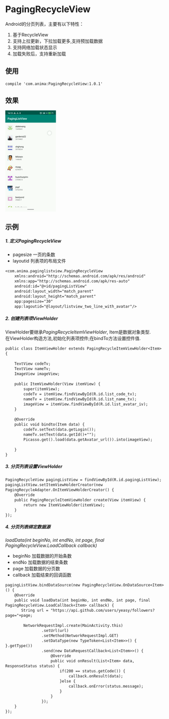 # PagingRecycleView
Android的分页列表，主要有以下特性：
1. 基于RecycleView
2. 支持上拉更新，下拉加载更多,支持预加载数据
3. 支持网络加载状态显示
4. 加载失败后，支持重新加载

## 使用


```
compile 'com.anima:PagingRecycleView:1.0.1'
```

## 效果
![image](https://raw.githubusercontent.com/Anima18/PagingRecycleView/master/images/image.gif)

## 示例
##### 1. 定义PagingRecycleView  
- pagesize 一页的条数
- layoutid 列表项的布局文件

```
<com.anima.paginglistview.PagingRecycleView
    xmlns:android="http://schemas.android.com/apk/res/android"
    xmlns:app="http://schemas.android.com/apk/res-auto"
    android:id="@+id/pagingListView"
    android:layout_width="match_parent"
    android:layout_height="match_parent"
    app:pagesize="30"
    app:lagoutid="@layout/listview_two_line_with_avatar"/>
```
##### 2. 创建列表项ViewHolder  
ViewHolder要继承*PagingRecycleItemViewHolder*, Item是数据对象类型.  
在ViewHolder构造方法,初始化列表项控件;在bindTo方法设置控件值.

```
public class ItemViewHolder extends PagingRecycleItemViewHolder<Item> {

    TextView codeTv;
    TextView nameTv;
    ImageView imageView;

    public ItemViewHolder(View itemView) {
        super(itemView);
        codeTv = itemView.findViewById(R.id.list_code_tv);
        nameTv = itemView.findViewById(R.id.list_name_tv);
        imageView = itemView.findViewById(R.id.list_avatar_iv);
    }

    @Override
    public void bindto(Item data) {
        codeTv.setText(data.getLogin());
        nameTv.setText(data.getId()+"");
        Picasso.get().load(data.getAvatar_url()).into(imageView);

    }
}
``` 

##### 3. 分页列表设置ViewHolder  

```
PagingRecycleView pagingListView = findViewById(R.id.pagingListView);
pagingListView.setItemViewHolderCreator(new PagingRecycleAdapter.OnItemViewHolderCreator() {
    @Override
    public PagingRecycleItemViewHolder create(View itemView) {
        return new ItemViewHolder(itemView);
    }
});
```

##### 4. 分页列表绑定数据源  
*loadData(int beginNo, int endNo, int page, final PagingRecycleView.LoadCallback<Item> callback)*

- beginNo 加载数据的开始条数
- endNo 加载数据的结束条数
- page 加载数据的分页数
- callback 加载结束的回调函数

```
pagingListView.bindDataSource(new PagingRecycleView.OnDataSource<Item>() {
    @Override
    public void loadData(int beginNo, int endNo, int page, final PagingRecycleView.LoadCallback<Item> callback) {
       String url = "https://api.github.com/users/yeasy/followers?page="+page;

        NetworkRequestImpl.create(MainActivity.this)
                .setUrl(url)
                .setMethod(NetworkRequestImpl.GET)
                .setDataType(new TypeToken<List<Item>>() { }.getType())
                .send(new DataRequestCallback<List<Item>>() {
                    @Override
                    public void onResult(List<Item> data, ResponseStatus status) {
                        if(200 == status.getCode()) {
                            callback.onResult(data);
                        }else {
                            callback.onError(status.message);
                        }
                    }
                });
    }
});
```

